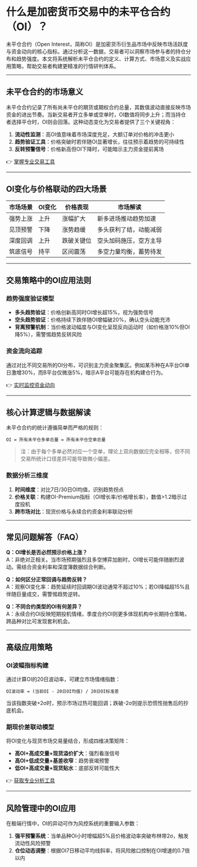 # 什么是加密货币交易中的未平仓合约（OI）？

未平仓合约（Open Interest，简称OI）是加密货币衍生品市场中反映市场活跃度与资金动向的核心指标。通过分析这一数据，交易者可以洞察市场参与者的持仓分布和趋势强度。本文将系统解析未平仓合约的定义、计算方式、市场意义及实战应用策略，帮助交易者构建更精准的行情研判体系。

---

## 未平仓合约的市场意义

未平仓合约记录了所有尚未平仓的期货或期权合约总量，其数值波动直接反映市场资金的进出节奏。当新交易者开立多单或空单时，OI数值将同步上升；而当持仓者选择平仓时，OI则会回落。这种动态变化为交易者提供了三个关键视角：

1. **流动性监测**：高OI值意味着市场深度充足，大额订单对价格的冲击更小
2. **趋势验证工具**：价格突破时若伴随OI显著增长，往往预示着趋势的可持续性
3. **反转预警信号**：价格新高但OI下降时，可能暗示主力资金提前离场

👉 [掌握专业交易工具](https://bit.ly/okx_welcome)

---

## OI变化与价格联动的四大场景

| 市场场景        | OI变化 | 价格表现 | 市场解读                     |
|-----------------|--------|----------|------------------------------|
| 强势上涨        | 上升   | 涨幅扩大 | 新多进场推动趋势加速         |
| 见顶预警        | 下降   | 涨势趋缓 | 多头获利了结，动能减弱       |
| 深度回调        | 上升   | 跌破关键位 | 空头加码施压，空方主导       |
| 筑底信号        | 持平   | 区间震荡 | 多空力量均衡，蓄势待发       |

---

## 交易策略中的OI应用法则

### 趋势强度验证模型
- **多头趋势验证**：价格创新高同时OI增长超15%，视为强势信号
- **空头趋势验证**：价格持续下跌伴随OI增幅破20%，确认空头动能充沛
- **背离预警机制**：当价格波动幅度与OI变化呈现反向运动时（如价格涨10%但OI降5%），需警惕趋势反转风险

### 资金流向追踪
通过对比不同交易所的OI分布，可识别主力资金聚集区。例如某币种在A平台OI单日激增30%，而B平台仅微涨5%，暗示A平台可能存在机构建仓行为。

👉 [实时监控资金动向](https://bit.ly/okx_welcome)

---

## 核心计算逻辑与数据解读

未平仓合约的统计遵循简单而严格的规则：
```text
OI = 所有未平仓多单总量 = 所有未平仓空单总量
```
> 注：由于每个多单必然对应一个空单，理论上双向数据应完全相等，但不同交易所统计口径差异可能导致微小偏差。

### 数据分析三维度
1. **时间维度**：对比7日/30日OI均值，识别趋势拐点
2. **价格关联**：构建OI-Premium指标（OI增长率/价格增长率），数值>1.2暗示过度投机
3. **跨市场对比**：现货价格与永续合约资金利率联动分析

---

## 常见问题解答（FAQ）

**Q：OI增长是否必然预示价格上涨？**  
A：非绝对正相关。当市场预期强烈且多空博弈加剧时，OI增长可能伴随剧烈波动。需结合资金利率和深度簿数据综合判断。

**Q：如何区分正常回调与趋势反转？**  
A：观察OI变化率：趋势延续时回调期OI波动通常不超过10%；若OI降幅超15%且伴随巨量成交，需警惕趋势逆转。

**Q：不同合约类型的OI有何差异？**  
A：永续合约OI反映短期投机情绪，季度合约OI则更多体现机构中长期持仓策略，跨品种对比可发现套利机会。

---

## 高级应用策略

### OI波幅指标构建
通过计算OI的20日波动率，可建立市场情绪指数：
```text
OI波动率 = (当前OI - 20日OI均值) / 20日OI标准差
```
当该指数突破+2σ时，预示市场过热可能回调；跌破-2σ则提示恐慌性抛售后的抄底机会。

### 期现价差联动模型
将OI变化与现货市场交易量结合，形成四维决策矩阵：
- **高OI+高成交量+现货溢价扩大**：强烈看涨信号
- **高OI+低成交量+基差收窄**：趋势衰竭预警
- **低OI+高成交量+现货贴水**：底部反转可能性大

👉 [获取专业分析工具](https://bit.ly/okx_welcome)

---

## 风险管理中的OI应用

在极端行情中，OI的异动可作为风控系统的重要输入参数：
1. **强平预警系统**：当单品种OI小时增幅超5%且价格波动率突破布林带2σ，触发流动性风险预警
2. **仓位动态调整**：根据OI7日移动平均线斜率，将风险敞口控制在OI增速的0.7倍以内